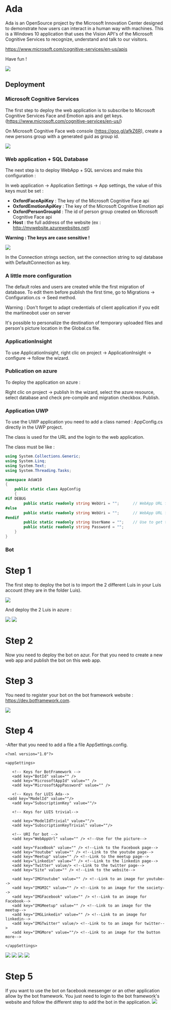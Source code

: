 # Ada

Ada is an OpenSource project by the Microsoft Innovation Center designed to demonstrate how users can interact in a human way with machines. This is a Windows 10 application that uses the Vision API's of the Microsoft Cognitive Services to recognize, understand and talk to our visitors.

https://www.microsoft.com/cognitive-services/en-us/apis

Have fun !

![](/doc/assets/AdaHello.jpg)

## Deployment
### Microsoft Cognitive Services

The first step to deploy the web application is to subscribe to Microsoft Cognitive Services Face and Emotion apis and get keys.(https://www.microsoft.com/cognitive-services/en-us/)

On Microsoft Cognitive Face web console (https://goo.gl/afkZ6R), create a new persons group with a generated guid as group id.

![](/doc/assets/PersonGroupId.png)

### Web application + SQL Database

The next step is to deploy WebApp + SQL services and make this configuration :

In web application → Application Settings → App settings, the value of this keys must be set :
* **OxfordFaceApiKey** : The key of the Microsoft Cognitive Face api
* **OxfordEmotionApiKey** : The key of the Microsoft Cognitive Emotion api
* **OxfordPersonGroupId** : The id of person group created on Microsoft Cognitive Face api
* **Host** : the full address of the website (ex : http://mywebsite.azurewebsites.net)

**Warning : The keys are case sensitive !**

[![](/doc/assets/KeyAzure.PNG)]()

In the Connection strings section, set the connection string to sql database with DefaultConnection as key.

### A little more configuration

The default roles and users are created while the first migration of database. To edit them before publish the first time, go to Migrations → Configuration.cs → Seed method.

Warning : Don't forget to adapt credentials of client application if you edit the martineobot user on server

It's possible to personalize the destination of temporary uploaded files and person's picture location in the Global.cs file.

### ApplicationInsight

To use ApplicationInsight, right clic on project → ApplicationInsight → configure → follow the wizard.

### Publication on azure

To deploy the application on azure :

Right clic on project → publish
In the wizard, select the azure resource, select database and check pre-compile and migration checkbox.
Publish.

### Application UWP

To use the UWP application you need to add a class named : AppConfig.cs directly in the UWP project.

The class is used for the URL and the login to the web application.
  
The class must be like : 
 
 ```csharp
 using System.Collections.Generic;
 using System.Linq;
 using System.Text;
 using System.Threading.Tasks;
 
 namespace AdaW10
 {
     public static class AppConfig
     {
 #if DEBUG
         public static readonly string WebUri = "";      // WebApp URL for Test
 #else
         public static readonly string WebUri = "";      // WebApp URL fro Prod
 #endif
         public static readonly string UserName = "";    // Use to get the API token
         public static readonly string Password = "";
     }
 }
 ```


### Bot

# Step 1

The first step to deploy the bot is to import the 2 different Luis in your Luis account (they are in the folder Luis).

[![](/doc/assets/ImportLuis.PNG)]()


And deploy the 2 Luis in azure : 

[![](/doc/assets/LuisAddKey.PNG)]()
[![](/doc/assets/LuisBuyAzure.PNG)]()


# Step 2

Now you need to deploy the bot on azur. For that you need to create a new web app and publish the bot on this web app.

# Step 3

You need to register your bot on the bot framework website : https://dev.botframework.com.

[![](/doc/assets/RegisterBot.PNG)]()

# Step 4

-After that you need to add a file a file AppSettings.config.
 
 ```
 <?xml version="1.0"?>
 
 <appSettings>
   
 	<!-- Keys for BotFramework -->  
 	<add key="BotId" value="" />
 	<add key="MicrosoftAppId" value="" />  
 	<add key="MicrosoftAppPassword" value="" />
 
 	<!-- Keys for LUIS Ada-->
  <add key="ModelId" value=""/>  
 	<add key="SubscriptionKey" value=""/> 

	<!-- Keys for LUIS trivial-->
  
	<add key="ModelIdTrivial" value=""/>  
 	<add key="SubscriptionKeyTrivial" value=""/>
 
 	<!-- URI for bot --> 
 	<add key="WebAppUrl" value="" /> <!--Use for the picture--> 
   
 	<add key="FaceBook" value="" /> <!--Link to the Facebook page-->
 	<add key="Youtube" value="" /> <!--Link to the youtube page-->  
 	<add key="Meetup" value="" /> <!--Link to the meetup page-->
 	<add key="Linkedin" value="" /> <!--Link to the linkedin page-->
 	<add key="Twitter" value/> <!--Link to the twitter page-->
 	<add key="Site" value="" /> <!--Link to the website-->  
 	
 	<add key="IMGYoutube" value="" /> <!--Link to an image for youtube-->  
 	<add key="IMGMIC" value="" /> <!--Link to an image for the society--> 
 	<add key="IMGFacebook" value="" /> <!--Link to an image for Facebook-->
 	<add key="IMGMeetup" value="" /> <!--Link to an image for the meetup-->
 	<add key="IMGLinkedin" value="" /> <!--Link to an image for linkedin-->
 	<add key="IMGTwitter" value/> <!--Link to to an image for twitter-->
 	<add key="IMGMore" value=""/> <!--Link to an image for the button more-->
 
 </appSettings>
 ```

[![](/doc/assets/AddFileConfig.PNG)]()
[![](/doc/assets/FileConfig.PNG)]()
[![](/doc/assets/IdLuis.PNG)]()
[![](/doc/assets/MicrosoftAppId.PNG)]()

# Step 5

If you want to use the bot on facebook messenger or an other application allow by the bot framework. You just need to login to
the bot framework's website and follow the different step to add the bot in the application.
[![](/doc/assets/Application.PNG)]()
